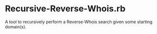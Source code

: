 # Recursive-Reverse-Whois.rb
A tool to recursively perform a Reverse-Whois search given some starting domain(s).
